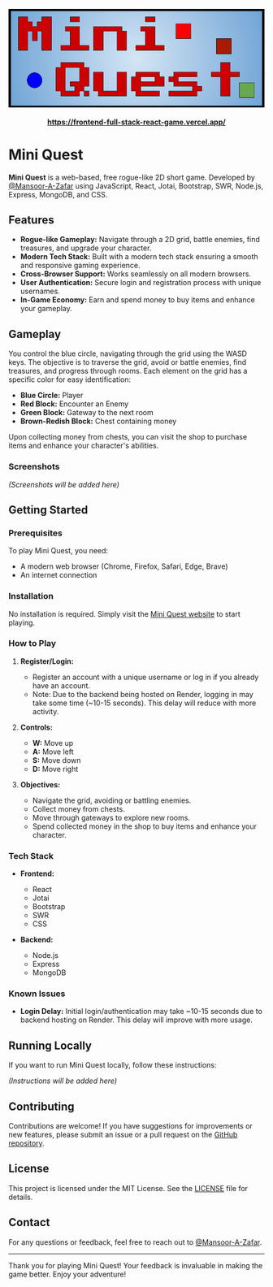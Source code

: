 <p align="center" style="margin-bottom: 0;">
  <a href="https://frontend-full-stack-react-game.vercel.app/">
    <img src="https://raw.githubusercontent.com/MansoorAZafar/FullStack-React-Game/main/Frontend/public/Logo%20(1).png" 
      alt="Gameplay Screenshot" width="600" />
    <br><br><strong>https://frontend-full-stack-react-game.vercel.app/</strong></a></p>
  </a>
</p>

# Mini Quest

**Mini Quest** is a web-based, free rogue-like 2D short game. Developed by [@Mansoor-A-Zafar](https://github.com/Mansoor-A-Zafar) using JavaScript, React, Jotai, Bootstrap, SWR, Node.js, Express, MongoDB, and CSS.

## Features

- **Rogue-like Gameplay:** Navigate through a 2D grid, battle enemies, find treasures, and upgrade your character.
- **Modern Tech Stack:** Built with a modern tech stack ensuring a smooth and responsive gaming experience.
- **Cross-Browser Support:** Works seamlessly on all modern browsers.
- **User Authentication:** Secure login and registration process with unique usernames.
- **In-Game Economy:** Earn and spend money to buy items and enhance your gameplay.

## Gameplay

You control the blue circle, navigating through the grid using the WASD keys. The objective is to traverse the grid, avoid or battle enemies, find treasures, and progress through rooms. Each element on the grid has a specific color for easy identification:
- **Blue Circle:** Player
- **Red Block:** Encounter an Enemy
- **Green Block:** Gateway to the next room
- **Brown-Redish Block:** Chest containing money

Upon collecting money from chests, you can visit the shop to purchase items and enhance your character's abilities.

### Screenshots

*(Screenshots will be added here)*

## Getting Started

### Prerequisites

To play Mini Quest, you need:
- A modern web browser (Chrome, Firefox, Safari, Edge, Brave)
- An internet connection

### Installation

No installation is required. Simply visit the [Mini Quest website](https://frontend-full-stack-react-game.vercel.app/) to start playing.

### How to Play

1. **Register/Login:**
   - Register an account with a unique username or log in if you already have an account.
   - Note: Due to the backend being hosted on Render, logging in may take some time (~10-15 seconds). This delay will reduce with more activity.

2. **Controls:**
   - **W:** Move up
   - **A:** Move left
   - **S:** Move down
   - **D:** Move right

3. **Objectives:**
   - Navigate the grid, avoiding or battling enemies.
   - Collect money from chests.
   - Move through gateways to explore new rooms.
   - Spend collected money in the shop to buy items and enhance your character.

### Tech Stack

- **Frontend:**
  - React
  - Jotai
  - Bootstrap
  - SWR
  - CSS

- **Backend:**
  - Node.js
  - Express
  - MongoDB

### Known Issues

- **Login Delay:** Initial login/authentication may take ~10-15 seconds due to backend hosting on Render. This delay will improve with more usage.

## Running Locally

If you want to run Mini Quest locally, follow these instructions:

*(Instructions will be added here)*

## Contributing

Contributions are welcome! If you have suggestions for improvements or new features, please submit an issue or a pull request on the [GitHub repository](https://github.com/Mansoor-A-Zafar/FullStack-React-Game).

## License

This project is licensed under the MIT License. See the [LICENSE](LICENSE) file for details.

## Contact

For any questions or feedback, feel free to reach out to [@Mansoor-A-Zafar](https://github.com/Mansoor-A-Zafar).

---

Thank you for playing Mini Quest! Your feedback is invaluable in making the game better. Enjoy your adventure!
